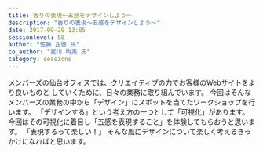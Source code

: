 ```yaml
---
title: 香りの表現～五感をデザインしよう～
description: "香りの表現～五感をデザインしよう～"
date: 2017-09-29 13:05
sessionlevel: 50
author: "佐藤 正啓 氏"
co_author: "星川 明美 氏"
category: sessions
---
```

メンバーズの仙台オフィスでは、クリエイティブの力でお客様のWebサイトをより良いものと していくために、日々の業務に取り組んでいます。 今回はそんなメンバーズの業務の中から「デザイン」にスポットを当てたワークショップを行います。 「デザインする」という考え方の一つとして「可視化」があります。 今回はその可視化に着目し「五感を表現すること」を体験してもらおうと思います。 「表現するって楽しい！」 そんな風にデザインについて楽しく考えるきっかけになればと思います。

